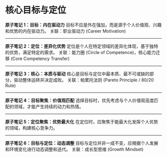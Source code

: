 
# 核心目标与定位
**原子笔记 1：目标：内在驱动力**
目标不应是外在强加，而是源于个人价值观、兴趣和优势的内在驱动力。
关联：职业驱动力 (Career Motivation)

---

**原子笔记 2：定位：差异化优势**
定位是个人在特定领域的差异化体现，基于独特的优势，满足特定的需求。
关联：能力圈 (Circle of Competence)，核心能力迁移 (Core Competency Transfer)

---

**原子笔记 3：核心：本质与驱动**
核心是目标与定位中最本质、最不可或缺的部分，驱动整体运转并决定成败。
关联：帕累托法则 (Pareto Principle / 80/20 Rule)

---

**原子笔记 4：目标聚焦：价值观匹配**
选择目标时，优先考虑与个人价值观高度匹配的领域，才能产生持续的动力和热情。

---

**原子笔记 5：定位聚焦：优势最大化**
在定位时，应聚焦于能最大化发挥个人优势的领域，构建核心竞争力。

---

**原子笔记 6：目标与定位：动态调整**
目标与定位并非一成不变，应根据个人发展和环境变化进行动态调整和迭代。
关联：成长型思维 (Growth Mindset)


